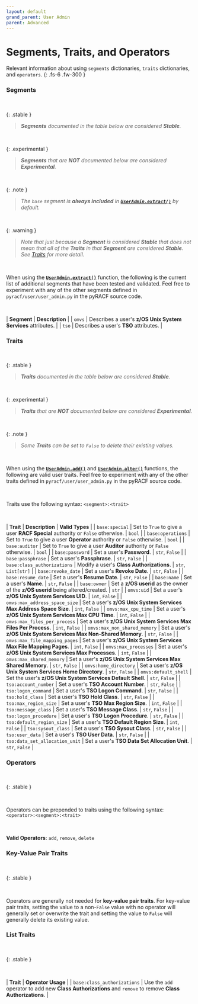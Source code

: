 ```yaml
---
layout: default
grand_parent: User Admin
parent: Advanced
---
```


# Segments, Traits, and Operators

Relevant information about using `segments` dictionaries, `traits` dictionaries, and `operators`.
{: .fs-6 .fw-300 }

### Segments

&nbsp;

{: .stable }
> _**Segments** documented in the table below are considered **Stable**._

&nbsp;

{: .experimental }
> _**Segments** that are **NOT** documented below are considered **Experimental**._

&nbsp;

{: .note }
> _The `base` segment is **always included** in **[`UserAdmin.extract()`](../../standard/extract#useradminextract)** by default._

&nbsp;

{: .warning }
> _Note that just because a **Segment** is considered **Stable** that does not mean that all of the **Traits** in that **Segment** are considered **Stable**. See [Traits](#traits) for more detail._

&nbsp;

When using the **[`UserAdmin.extract()`](../../standard/extract#useradminextract)** function, the following is the current list of additional segments that have been tested and validated. Feel free to experiment with any of the other segments defined in `pyracf/user/user_admin.py` in the pyRACF source code.

&nbsp;

| **Segment** | **Description** |
| `omvs` | Describes a user's **z/OS Unix System Services** attributes. |
| `tso` | Describes a user's **TSO** attributes. |

### Traits

&nbsp;

{: .stable }
> _**Traits** documented in the table below are considered **Stable**._

&nbsp;

{: .experimental }
> _**Traits** that are **NOT** documented below are considered **Experimental**._

&nbsp;

{: .note }
> _Some **Traits** can be set to `False` to delete their existing values._

&nbsp;

When using the **[`UserAdmin.add()`](../add#useradminadd)** and **[`UserAdmin.alter()`](../alter#useradminalter)** functions, the following are valid user traits. Feel free to experiment with any of the other traits defined in `pyracf/user/user_admin.py` in the pyRACF source code.

&nbsp;

Traits use the following syntax: `<segment>:<trait>`

&nbsp;

| **Trait** | **Description** | **Valid Types** |
| `base:special` | Set to `True` to give a user **RACF Special** authority or `False` otherwise. | `bool` |
| `base:operations` | Set to `True` to give a user **Operator** authority or `False` otherwise. | `bool` |
| `base:auditor` | Set to `True` to give a user **Auditor** authority or `False` otherwise. | `bool` |
| `base:password` | Set a user's **Password**. | `str`, `False` |
| `base:passphrase` | Set a user's **Passphrase**. | `str`, `False` |
| `base:class_authorizations` | Modify a user's **Class Authorizations**. | `str`, `List[str]` |
| `base:revoke_date` | Set a user's **Revoke Date**. | `str`, `False` |
| `base:resume_date` | Set a user's **Resume Date**. | `str`, `False` |
| `base:name` | Set a user's **Name**. | `str`, `False` |
| `base:owner` | Set a **z/OS userid** as the owner of the **z/OS userid** being altered/created. | `str` |
| `omvs:uid` | Set a user's **z/OS Unix System Services UID**. | `int`, `False` |
| `omvs:max_address_space_size` | Set a user's **z/OS Unix System Services Max Address Space Size**. | `int`, `False` |
| `omvs:max_cpu_time` | Set a user's **z/OS Unix System Services Max CPU Time**. | `int`, `False` |
| `omvs:max_files_per_process` | Set a user's **z/OS Unix System Services Max Files Per Process**. | `int`, `False` |
| `omvs:max_non_shared_memory` | Set a user's **z/OS Unix System Services Max Non-Shared Memory**. | `str`, `False` |
| `omvs:max_file_mapping_pages` | Set a user's **z/OS Unix System Services Max File Mapping Pages**. | `int`, `False` |
| `omvs:max_processes` | Set a user's **z/OS Unix System Services Max Processes**. | `int`, `False` |
| `omvs:max_shared_memory` | Set a user's **z/OS Unix System Services Max Shared Memory**. | `str`, `False` |
| `omvs:home_directory` | Set a user's **z/OS Unix System Services Home Directory**. | `str`, `False` |
| `omvs:default_shell` | Set the user's **z/OS Unix System Services Default Shell**. | `str`, `False` |
| `tso:account_number` | Set a user's **TSO Account Number**. | `str`, `False` |
| `tso:logon_command` | Set a user's **TSO Logon Command**. | `str`, `False` |
| `tso:hold_class` | Set a user's **TSO Hold Class**. | `str`, `False` |
| `tso:max_region_size` | Set a user's **TSO Max Region Size**. | `int`, `False` |
| `tso:message_class` | Set a user's **TSO Message Class**. | `str`, `False` |
| `tso:logon_procedure` | Set a user's **TSO Logon Procedure**. | `str`, `False` |
| `tso:default_region_size` | Set a user's **TSO Default Region Size**. | `int`, `False` |
| `tso:sysout_class` | Set a user's **TSO Sysout Class**. | `str`, `False` |
| `tso:user_data` | Set a user's **TSO User Data**. | `str`, `False` |
| `tso:data_set_allocation_unit` | Set a user's **TSO Data Set Allocation Unit**. | `str`, `False` |

### Operators

&nbsp;

{: .stable }
> 

&nbsp;

Operators can be prepended to traits using the following syntax: `<operator>:<segment>:<trait>`

&nbsp;

**Valid Operators**: `add`, `remove`, `delete`

### Key-Value Pair Traits

&nbsp;

{: .stable }
> 

&nbsp;

Operators are generally not needed for **key-value pair traits**. For key-value pair traits, setting the value to a non-`False` value with no operator will generally set or overwrite the trait and setting the value to `False` will generally delete its existing value.

### List Traits

&nbsp;

{: .stable }
> 

&nbsp;

| **Trait** | **Operator Usage** |
| `base:class_authorizations` | Use the `add` operator to add new **Class Authorizations** and `remove` to remove **Class Authorizations**. |